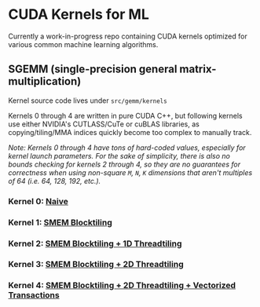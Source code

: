 # CUDA Kernels for ML
Currently a work-in-progress repo containing CUDA kernels optimized for various common machine learning algorithms.

## SGEMM (single-precision general matrix-multiplication)
Kernel source code lives under `src/gemm/kernels`

Kernels 0 through 4 are written in pure CUDA C++, but following kernels use either NVIDIA's CUTLASS/CuTe or cuBLAS libraries, as copying/tiling/MMA indices quickly become too complex to manually track.

*Note: Kernels 0 through 4 have tons of hard-coded values, especially for kernel launch parameters. For the sake of simplicity, there is also no bounds checking for kernels 2 through 4, so they are no guarantees for correctness when using non-square `M`, `N`, `K` dimensions that aren't multiples of 64 (i.e. 64, 128, 192, etc.).*

### Kernel 0: [Naive](src/gemm/kernel/0_naive.cuh)

### Kernel 1: [SMEM Blocktiling](src/gemm/kernel/1_shared_mem.cuh)

### Kernel 2: [SMEM Blocktiling + 1D Threadtiling](src/gemm/kernel/2_onedim_blocktile.cuh)

### Kernel 3: [SMEM Blocktiling + 2D Threadtiling](src/gemm/kernel/3_twodim_blocktile.cuh)

### Kernel 4: [SMEM Blocktiling + 2D Threadtiling + Vectorized Transactions](src/gemm/kernel/4_twodim_blocktile_vectorized.cuh)
